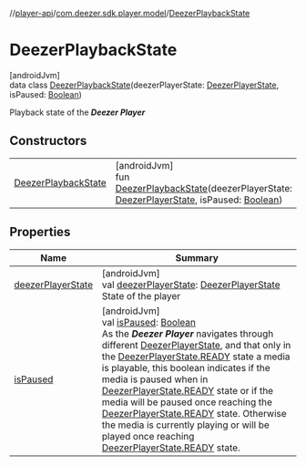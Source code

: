 //[player-api](../../../index.md)/[com.deezer.sdk.player.model](../index.md)/[DeezerPlaybackState](index.md)

# DeezerPlaybackState

[androidJvm]\
data class [DeezerPlaybackState](index.md)(deezerPlayerState: [DeezerPlayerState](../-deezer-player-state/index.md), isPaused: [Boolean](https://kotlinlang.org/api/latest/jvm/stdlib/kotlin/-boolean/index.html))

Playback state of the **_Deezer Player_**

## Constructors

|                                                  |                                                                                                                                                                                                                                               |
| ------------------------------------------------ | --------------------------------------------------------------------------------------------------------------------------------------------------------------------------------------------------------------------------------------------- |
| [DeezerPlaybackState](-deezer-playback-state.md) | [androidJvm]<br/>fun [DeezerPlaybackState](-deezer-playback-state.md)(deezerPlayerState: [DeezerPlayerState](../-deezer-player-state/index.md), isPaused: [Boolean](https://kotlinlang.org/api/latest/jvm/stdlib/kotlin/-boolean/index.html)) |

## Properties

| Name                                        | Summary                                                                                                                                                                                                                                                                                                                                                                                                                                                                                                                                                                                                                                                                                                                                                                                             |
| ------------------------------------------- | --------------------------------------------------------------------------------------------------------------------------------------------------------------------------------------------------------------------------------------------------------------------------------------------------------------------------------------------------------------------------------------------------------------------------------------------------------------------------------------------------------------------------------------------------------------------------------------------------------------------------------------------------------------------------------------------------------------------------------------------------------------------------------------------------- |
| [deezerPlayerState](deezer-player-state.md) | [androidJvm]<br/>val [deezerPlayerState](deezer-player-state.md): [DeezerPlayerState](../-deezer-player-state/index.md)<br/>State of the player                                                                                                                                                                                                                                                                                                                                                                                                                                                                                                                                                                                                                                                     |
| [isPaused](is-paused.md)                    | [androidJvm]<br/>val [isPaused](is-paused.md): [Boolean](https://kotlinlang.org/api/latest/jvm/stdlib/kotlin/-boolean/index.html)<br/>As the **_Deezer Player_** navigates through different [DeezerPlayerState](../-deezer-player-state/index.md), and that only in the [DeezerPlayerState.READY](../-deezer-player-state/-r-e-a-d-y/index.md) state a media is playable, this boolean indicates if the media is paused when in [DeezerPlayerState.READY](../-deezer-player-state/-r-e-a-d-y/index.md) state or if the media will be paused once reaching the [DeezerPlayerState.READY](../-deezer-player-state/-r-e-a-d-y/index.md) state. Otherwise the media is currently playing or will be played once reaching [DeezerPlayerState.READY](../-deezer-player-state/-r-e-a-d-y/index.md) state. |
